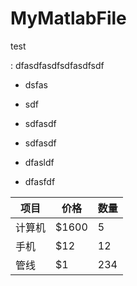 # MyMatlabFile

test

 : dfasdfasdfsdfasdfsdf
 
  * dsfas
  * sdf
  * sdfasdf

* sdfasdf
* dfasldf
* dfasfdf


| 项目        | 价格   |  数量  |
|--|--|--|
| 计算机     | \$1600 |   5     |
| 手机        |   \$12   |   12   |
| 管线        |    \$1    |  234  |
